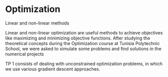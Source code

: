 # Optimization
Linear and non-linear methods

Linear and non-linear optimization are useful methods to achieve objectives like maximizing and minimizing objective functions. After studying the theoretical concepts during the Optimization course at Tunisia Polytechnic School, we were asked to simulate some problems and find solutions in the numerical projects

TP 1 consists of dealing with unconstrained optimization problems, in which we use various gradient descent approaches.
